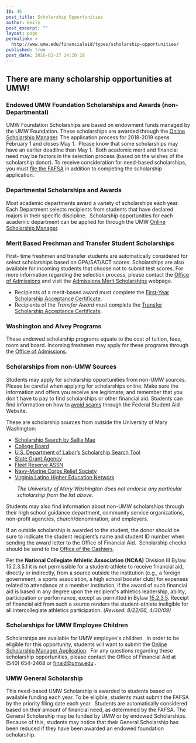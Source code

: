 ```yaml
---
ID: 45
post_title: Scholarship Opportunities
author: Emily
post_excerpt: ""
layout: page
permalink: >
  http://www.umw.edu/financialaid/types/scholarship-opportunities/
published: true
post_date: 2016-02-17 14:20:18
---
```

<h2>There are many scholarship opportunities at UMW!</h2>
<h3>Endowed UMW Foundation Scholarships and Awards (non-Departmental)</h3>
UMW Foundation Scholarships are based on endowment funds managed by the UMW Foundation. These scholarships are awarded through the <a href="http://umw.scholarships.ngwebsolutions.com/">Online Scholarship Manager</a>. The application process for 2018-2019 opens February 1 and closes May 1.  Please know that some scholarships may have an earlier deadline than May 1.  Both academic merit and financial need may be factors in the selection process (based on the wishes of the scholarship donor). To receive consideration for need-based scholarships, you must <a href="https://fafsa.ed.gov/">file the FAFSA</a> in addition to competing the scholarship application.
<h3>Departmental Scholarships and Awards</h3>
Most academic departments award a variety of scholarships each year. Each Department selects recipients from students that have declared majors in their specific discipline.  Scholarship opportunities for each academic department can be applied for through the UMW <a href="http://umw.scholarships.ngwebsolutions.com/">Online Scholarship Manager</a>.
<h3>Merit Based Freshman and Transfer Student Scholarships</h3>
First- time freshmen and transfer students are automatically considered for select scholarships based on GPA/SAT/ACT scores. Scholarships are also available for incoming students that choose not to submit test scores. For more information regarding the selection process, please contact the <a href="http://www.umw.edu/admissions/meet-us/">Office of Admissions</a> and visit the <a href="http://www.umw.edu/admissions/undergraduate/checklist/firstyear-scholarships/">Admissions Merit Scholarships</a> webpage.
<ul>
 	<li>Recipients of a merit-based award must complete the <a href="http://www.umw.edu/admissions/youarein/firstyear-scholarship-acceptance/">First-Year Scholarship Acceptance Certificate</a>.</li>
 	<li>Recipients of the <em>Transfer Award</em> must complete the <a href="http://www.umw.edu/admissions/youarein/transfer-scholarship-acceptance/">Transfer Scholarship Acceptance Certificate</a>.</li>
</ul>
<h3>Washington and Alvey Programs</h3>
These endowed scholarship programs equate to the cost of tuition, fees, room and board. Incoming freshmen may apply for these programs through the <a href="http://www.umw.edu/admissions/undergraduate/checklist/freshman-scholarships/washington-and-alvey/">Office of Admissions</a>.
<h3>Scholarships from non-UMW Sources</h3>
Students may apply for scholarship opportunities from non-UMW sources.  Please be careful when applying for scholarships online. Make sure the information and offers you receive are legitimate; and remember that you don't have to pay to find scholarships or other financial aid. Students can find information on how to <a href="https://studentaid.ed.gov/sa/types/scams">avoid scams</a> through the Federal Student Aid Website.

These are scholarship sources from outside the University of Mary Washington:
<ul>
 	<li><a href="https://www.salliemae.com/college-planning/tools/scholarship-search/?dtd_cell=SMPLSHDCOTDOBOOTOTHOTHRR010001">Scholarship Search by Sallie Mae</a></li>
 	<li><a href="https://bigfuture.collegeboard.org/scholarship-search">College Board</a></li>
 	<li><a href="https://www.careeronestop.org/toolkit/training/find-scholarships.aspx">U.S. Department of Labor’s Scholarship Search Tool</a></li>
 	<li><a href="https://www2.ed.gov/about/contacts/state/index.html">State Grant Agency</a></li>
 	<li><a href="https://www.salliemae.com/college-planning/tools/scholarship-search/?dtd_cell=SMPLSHDCOTDOBOOTOTHOTHRR010001">Fleet Reserve ASSN</a></li>
 	<li><a href="http://www.nmcrs.org/pages/education-loans-and-scholarships">Navy-Marine Corps Relief Society</a></li>
 	<li><a href="http://www.valhen.org/scholarships">Virginia Latino Higher Education Network</a></li>
</ul>
<p style="padding-left: 30px"><em>The University of Mary Washington does not endorse any particular scholarship from the list above. </em></p>
Students may also find information about non-UMW scholarships through their high school guidance department, community service organizations, non-profit agencies, church/denomination, and employers.

If an outside scholarship is awarded to the student, the donor should be sure to indicate the student recipient’s name and student ID number when sending the award letter to the Office of Financial Aid.  Scholarship checks should be send to the <a href="http://adminfinance.umw.edu/cashier/">Office of the Cashiers</a>.

Per the <strong>National Collegiate Athletic Association (NCAA)</strong> Division III Bylaw 15.2.3.5.1 it is not permissible for a student-athlete to receive financial aid, directly or indirectly, from a source outside the institution (e.g., a foreign government, a sports association, a high school booster club) for expenses related to attendance at a member institution, if the award of such financial aid is based in any degree upon the recipient's athletics leadership, ability, participation or performance, except as permitted in Bylaw <a href="https://web3.ncaa.org/lsdbi/bylaw?bylawId=6840">15.2.3.5</a>. Receipt of financial aid from such a source renders the student-athlete ineligible for all intercollegiate athletics participation. <em>(Revised: 8/22/06, 4/30/09)</em>
<h3>Scholarships for UMW Employee Children</h3>
Scholarships are available for UMW employee's children.  In order to be eligible for this opportunity, students will want to submit the <a href="http://umw.scholarships.ngwebsolutions.com">Online Scholarship Manager Application</a>.  For any questions regarding these scholarship opportunities, please contact the Office of Financial Aid at (540) 654-2468 or <a href="mailto:finaid@umw.edu">finaid@umw.edu</a> .
<h3>UMW General Scholarship</h3>
This need-based UMW Scholarship is awarded to students based on available funding each year. To be eligible, students must submit the FAFSA by the priority filing date each year.  Students are automatically considered based on their amount of financial need, as determined by the FAFSA. The General Scholarship may be funded by UMW or by endowed Scholarships. Because of this, students may notice that their General Scholarship has been reduced if they have been awarded an endowed foundation scholarship.